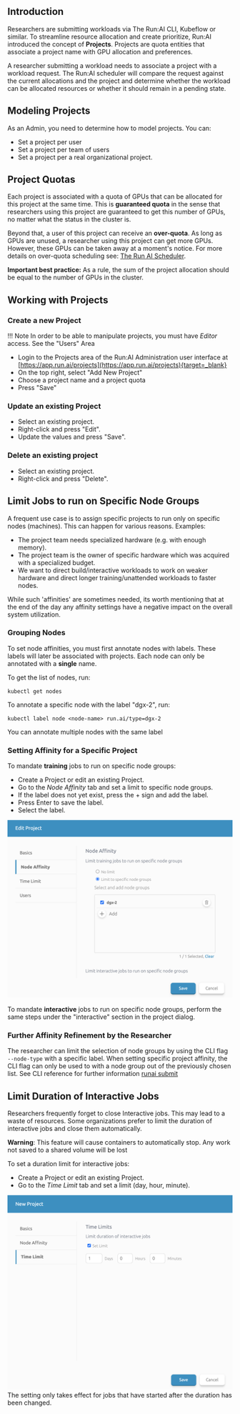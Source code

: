 ## Introduction

Researchers are submitting workloads via The Run:AI CLI, Kubeflow or similar. To streamline resource allocation and create prioritize, Run:AI introduced the concept of __Projects__. Projects are quota entities that associate a project name with GPU allocation and preferences. 

A researcher submitting a workload needs to associate a project with a workload request. The Run:AI scheduler will compare the request against the current allocations and the project and determine whether the workload can be allocated resources or whether it should remain in a pending state.

## Modeling Projects

As an Admin, you need to determine how to model projects. You can:

*   Set a project per user
*   Set a project per team of users
*   Set a project per a real organizational project.

## Project Quotas

Each project is associated with a quota of GPUs that can be allocated for this project at the same time. This is __guaranteed quota__ in the sense that researchers using this project are guaranteed to get this number of GPUs, no matter what the status in the cluster is. 

Beyond that, a user of this project can receive an __over-quota__. As long as GPUs are unused, a researcher using this project can get more GPUs. However, these GPUs can be taken away at a moment's notice. For more details on over-quota scheduling see: [The Run AI Scheduler](../../Researcher/Scheduling/The-Run-AI-Scheduler.md).

__Important best practice:__ As a rule, the sum of the project allocation should be equal to the number of GPUs in the cluster.

## Working with Projects

### Create a new Project

!!! Note 
    In order to be able to manipulate projects, you must have _Editor_ access. See the "Users" Area

*   Login to the Projects area of the Run:AI Administration user interface at [https://app.run.ai/projects](https://app.run.ai/projects){target=_blank}
*   On the top right, select "Add New Project"
*   Choose a project name and a project quota 
*   Press "Save"

### Update an existing Project

*   Select an existing project.
*   Right-click and press "Edit".
*   Update the values and press "Save".

### Delete an existing project

*   Select an existing project. 
*   Right-click and press "Delete".

## Limit Jobs to run on Specific Node Groups

A frequent use case is to assign specific projects to run only on specific nodes (machines). This can happen for various reasons. Examples:

*   The project team needs specialized hardware (e.g. with enough memory).
*   The project team is the owner of specific hardware which was acquired with a specialized budget.
*   We want to direct build/interactive workloads to work on weaker hardware and direct longer training/unattended workloads to faster nodes.

While such 'affinities' are sometimes needed, its worth mentioning that at the end of the day any affinity settings have a negative impact on the overall system utilization.

### Grouping Nodes 

To set node affinities, you must first annotate nodes with labels. These labels will later be associated with projects. Each node can only be annotated with a __single__ name.

To get the list of nodes, run:

    kubectl get nodes

To annotate a specific node with the label "dgx-2", run:

    kubectl label node <node-name> run.ai/type=dgx-2

You can annotate multiple nodes with the same label

### Setting Affinity for a Specific Project

To mandate __training__ jobs to run on specific node groups:

*   Create a Project or edit an existing Project.
*   Go to the _Node Affinity_ tab and set a limit to specific node groups.
*   If the label does not yet exist, press the + sign and add the label.
*   Press Enter to save the label.
*   Select the label.

![mceclip0.png](img/mceclip0.png)

To mandate __interactive__ jobs to run on specific node groups, perform the same steps under the "interactive" section in the project dialog.

### Further Affinity Refinement by the Researcher

The researcher can limit the selection of node groups by using the CLI flag ``--node-type`` with a specific label. When setting specific project affinity, the CLI flag can only be used to with a node group out of the previously chosen list.  See CLI reference for further information  [runai submit](../../Researcher/cli-reference/runai-submit.md) 

## Limit Duration of Interactive Jobs

Researchers frequently forget to close Interactive jobs. This may lead to a waste of resources. Some organizations prefer to limit the duration of interactive jobs and close them automatically.

__Warning__: This feature will cause containers to automatically stop. Any work not saved to a shared volume will be lost

To set a duration limit for interactive jobs:

*   Create a Project or edit an existing Project.
*   Go to the _Time Limit_ tab and set a limit (day, hour, minute).

![mceclip1.png](img/mceclip1.png) The setting only takes effect for jobs that have started after the duration has been changed. 